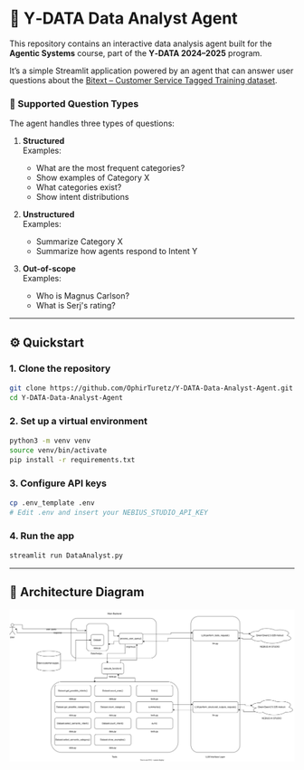 # 🤖 Y‑DATA Data Analyst Agent

This repository contains an interactive data analysis agent built for the **Agentic Systems** course, part of the **Y‑DATA 2024–2025** program.

It’s a simple Streamlit application powered by an agent that can answer user questions about the [Bitext – Customer Service Tagged Training dataset](https://huggingface.co/datasets/bitext/Bitext-customer-support-llm-chatbot-training-dataset).

### 🧠 Supported Question Types

The agent handles three types of questions:

1. **Structured**  
   Examples:
   - What are the most frequent categories?
   - Show examples of Category X
   - What categories exist?
   - Show intent distributions

2. **Unstructured**  
   Examples:
   - Summarize Category X
   - Summarize how agents respond to Intent Y

3. **Out-of-scope**  
   Examples:
   - Who is Magnus Carlson?
   - What is Serj's rating?

---

## ⚙️ Quickstart

### 1. Clone the repository
```bash
git clone https://github.com/OphirTuretz/Y-DATA-Data-Analyst-Agent.git
cd Y-DATA-Data-Analyst-Agent
```

### 2. Set up a virtual environment
```bash
python3 -m venv venv
source venv/bin/activate
pip install -r requirements.txt
```

### 3. Configure API keys
```bash
cp .env_template .env
# Edit .env and insert your NEBIUS_STUDIO_API_KEY
```

### 4. Run the app
```bash
streamlit run DataAnalyst.py
```

---

## 🧱 Architecture Diagram
<p align="center">
  <img src="images/Architecture_Diagram.svg" alt="" />
</p>